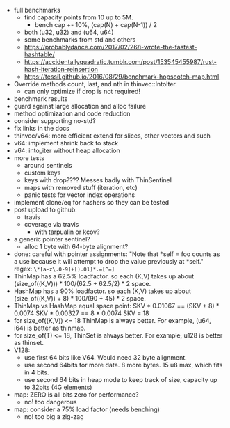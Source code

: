 - full benchmarks
    - find capacity points from 10 up to 5M.
        - bench cap +- 10%, (cap(N) + cap(N-1)) / 2
    - both (u32, u32) and (u64, u64)
    - some benchmarks from std and others
    - https://probablydance.com/2017/02/26/i-wrote-the-fastest-hashtable/
    - https://accidentallyquadratic.tumblr.com/post/153545455987/rust-hash-iteration-reinsertion
    - https://tessil.github.io/2016/08/29/benchmark-hopscotch-map.html
- Override methods count, last, and nth in thinvec::IntoIter.
    - can only optimize if drop is not required!
- benchmark results
- guard against large allocation and alloc failure
- method optimization and code reduction
- consider supporting no-std?
- fix links in the docs
- thinvec/v64: more efficient extend for slices, other vectors and such
- v64: implement shrink back to stack
- v64: into_iter without heap allocation
- more tests
    - around sentinels
    - custom keys
    - keys with drop???? Messes badly with ThinSentinel
    - maps with removed stuff (iteration, etc)
    - panic tests for vector index operations
- implement clone/eq for hashers so they can be tested
- post upload to github:
    - travis
    - coverage via travis
        - with tarpualin or kcov?
- a generic pointer sentinel?
    - alloc 1 byte with 64-byte alignment?
- done: careful with pointer assignments: "Note that *self = foo counts as a use because it will attempt to drop the value previously at *self."
    regex: ```\*[a-z\.0-9]+[).01]*.=[^=]```
- ThinMap has a 62.5% loadfactor.
    so each (K,V) takes up about (size_of((K,V))) * 100/(62.5 + 62.5/2) * 2 space.
- HashMap has a 90% loadfactor.
    so each (K,V) takes up about (size_of((K,V)) + 8) * 100/(90 + 45) * 2 space.
- ThinMap vs HashMap equal space point:
    SKV * 0.01067 == (SKV + 8) * 0.0074
    SKV * 0.00327 == 8 * 0.0074
    SKV = 18
- for size_of((K,V)) <= 18 ThinMap is always better. For example, (u64, i64) is better as thinmap.
- for size_of(T) <= 18, ThinSet is always better. For example, u128 is better as thinset.
- V128:
    - use first 64 bits like V64. Would need 32 byte alignment.
    - use second 64bits for more data. 8 more bytes. 15 u8 max, which fits in 4 bits.
    - use second 64 bits in heap mode to keep track of size, capacity up to 32bits (4G elements)
- map: ZERO is all bits zero for performance?
    - no! too dangerous
- map: consider a 75% load factor (needs benching)
    - no! too big a zig-zag
